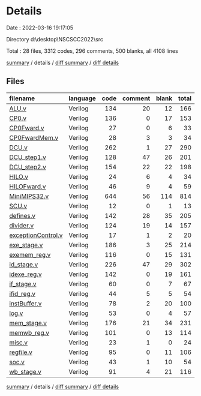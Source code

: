 # Details

Date : 2022-03-16 19:17:05

Directory d:\desktop\NSCSCC2022\src

Total : 28 files,  3312 codes, 296 comments, 500 blanks, all 4108 lines

[summary](results.md) / details / [diff summary](diff.md) / [diff details](diff-details.md)

## Files
| filename | language | code | comment | blank | total |
| :--- | :--- | ---: | ---: | ---: | ---: |
| [ALU.v](/ALU.v) | Verilog | 134 | 20 | 12 | 166 |
| [CP0.v](/CP0.v) | Verilog | 136 | 0 | 17 | 153 |
| [CP0Fward.v](/CP0Fward.v) | Verilog | 27 | 0 | 6 | 33 |
| [CP0FwardMem.v](/CP0FwardMem.v) | Verilog | 28 | 3 | 3 | 34 |
| [DCU.v](/DCU.v) | Verilog | 262 | 1 | 27 | 290 |
| [DCU_step1.v](/DCU_step1.v) | Verilog | 128 | 47 | 26 | 201 |
| [DCU_step2.v](/DCU_step2.v) | Verilog | 154 | 22 | 22 | 198 |
| [HILO.v](/HILO.v) | Verilog | 24 | 6 | 4 | 34 |
| [HILOFward.v](/HILOFward.v) | Verilog | 46 | 9 | 4 | 59 |
| [MiniMIPS32.v](/MiniMIPS32.v) | Verilog | 644 | 56 | 114 | 814 |
| [SCU.v](/SCU.v) | Verilog | 12 | 0 | 1 | 13 |
| [defines.v](/defines.v) | Verilog | 142 | 28 | 35 | 205 |
| [divider.v](/divider.v) | Verilog | 124 | 19 | 14 | 157 |
| [exceptionControl.v](/exceptionControl.v) | Verilog | 17 | 1 | 2 | 20 |
| [exe_stage.v](/exe_stage.v) | Verilog | 186 | 3 | 25 | 214 |
| [exemem_reg.v](/exemem_reg.v) | Verilog | 116 | 0 | 15 | 131 |
| [id_stage.v](/id_stage.v) | Verilog | 226 | 47 | 29 | 302 |
| [idexe_reg.v](/idexe_reg.v) | Verilog | 142 | 0 | 19 | 161 |
| [if_stage.v](/if_stage.v) | Verilog | 60 | 0 | 7 | 67 |
| [ifid_reg.v](/ifid_reg.v) | Verilog | 44 | 5 | 5 | 54 |
| [instBuffer.v](/instBuffer.v) | Verilog | 78 | 2 | 20 | 100 |
| [log.v](/log.v) | Verilog | 53 | 0 | 4 | 57 |
| [mem_stage.v](/mem_stage.v) | Verilog | 176 | 21 | 34 | 231 |
| [memwb_reg.v](/memwb_reg.v) | Verilog | 101 | 0 | 13 | 114 |
| [misc.v](/misc.v) | Verilog | 23 | 1 | 0 | 24 |
| [regfile.v](/regfile.v) | Verilog | 95 | 0 | 11 | 106 |
| [soc.v](/soc.v) | Verilog | 43 | 1 | 10 | 54 |
| [wb_stage.v](/wb_stage.v) | Verilog | 91 | 4 | 21 | 116 |

[summary](results.md) / details / [diff summary](diff.md) / [diff details](diff-details.md)